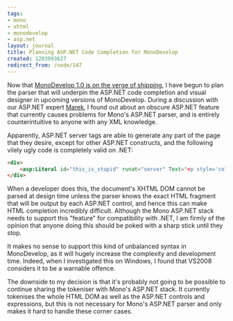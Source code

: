 ```yaml
---
tags:
- mono
- xhtml
- monodevelop
- asp.net
layout: journal
title: Planning ASP.NET Code Completion for MonoDevelop
created: 1203993627
redirect_from: /node/147
---
```

Now that <a href="http://monodevelop.com/Release_notes_for_MonoDevelop_1.0_Release_Candidate_1">MonoDevelop 1.0 is on the verge of shipping</a>, I have begun to plan the parser that will underpin the ASP.NET code completion and visual designer in upcoming versions of MonoDevelop. During a discussion with our ASP.NET expert <a href="http://grendello.blogspot.com/">Marek</a>, I found out about an obscure ASP.NET feature that currently causes problems for Mono's ASP.NET parser, and is entirely counterintuitive to anyone with any XML knowledge.<!--break-->

Apparently, ASP.NET server tags are able to generate any part of the page that they desire, except for other ASP.NET constructs, and the following vilely ugly code is completely valid on .NET:

```aspx
<div>
    <asp:Literal id="this_is_stupid" runat="server" Text="<p style='color:red'>" />Hello</ p>
</div>
```

When a developer does this, the document's XHTML DOM cannot be parsed at design time unless the parser knows the exact HTML fragment that will be output by each ASP.NET control, and hence this can make HTML completion incredibly difficult. Although the Mono ASP.NET stack needs to support this "feature" for compatibility with .NET, I am firmly of the opinion that anyone doing this should be poked with a sharp stick until they stop.

It makes no sense to support this kind of unbalanced syntax in MonoDevelop, as it will hugely increase the complexity and development time. Indeed, when I investigated this on Windows, I found that VS2008 considers it to be a warnable offence.

The downside to my decision is that it's probably not going to be possible to continue sharing the tokeniser with Mono's ASP.NET stack. It currently tokenises the whole HTML DOM as well as the ASP.NET controls and expressions, but this is not necessary for Mono's ASP.NET parser and only makes it hard to handle these corner cases.
